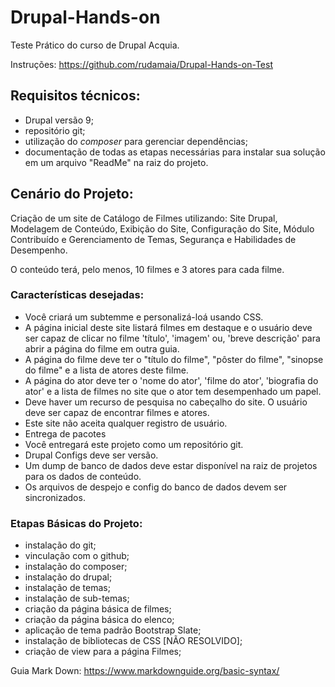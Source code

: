 # Drupal-Hands-on
Teste Prático do curso de Drupal Acquia.

Instruções: <https://github.com/rudamaia/Drupal-Hands-on-Test>

## Requisitos técnicos:

- Drupal versão 9;
- repositório git;
- utilização do *composer* para gerenciar dependências;
- documentação de todas as etapas necessárias para instalar sua solução em um arquivo "ReadMe" na raiz do projeto.

## Cenário do Projeto:

Criação de um site de Catálogo de Filmes utilizando: Site Drupal, Modelagem de Conteúdo, Exibição do Site, Configuração do Site, Módulo Contribuído e Gerenciamento de Temas, Segurança e Habilidades de Desempenho.

O conteúdo terá, pelo menos, 10 filmes e 3 atores para cada filme.

### Características desejadas:

- Você criará um subtemme e personalizá-loá usando CSS.
- A página inicial deste site listará filmes em destaque e o usuário deve ser capaz de clicar no filme 'título', 'imagem' ou, 'breve descrição' para abrir a página do filme em outra guia.
- A página do filme deve ter o "título do filme", "pôster do filme", "sinopse do filme" e a lista de atores deste filme.
- A página do ator deve ter o 'nome do ator', 'filme do ator', 'biografia do ator' e a lista de filmes no site que o ator tem desempenhado um papel.
- Deve haver um recurso de pesquisa no cabeçalho do site. O usuário deve ser capaz de encontrar filmes e atores.
- Este site não aceita qualquer registro de usuário.
- Entrega de pacotes
- Você entregará este projeto como um repositório git.
- Drupal Configs deve ser versão.
- Um dump de banco de dados deve estar disponível na raiz de projetos para os dados de conteúdo.
- Os arquivos de despejo e config do banco de dados devem ser sincronizados.

### Etapas Básicas do Projeto:

- instalação do git;
- vinculação com o github;
- instalação do composer;
- instalação do drupal;
- instalação de temas;
- instalação de sub-temas;
- criação da página básica de filmes;
- criação da página básica do elenco;
- aplicação de tema padrão Bootstrap Slate;
- instalação de bibliotecas de CSS [NÃO RESOLVIDO];
- criação de view para a página Filmes;

Guia Mark Down: <https://www.markdownguide.org/basic-syntax/>
